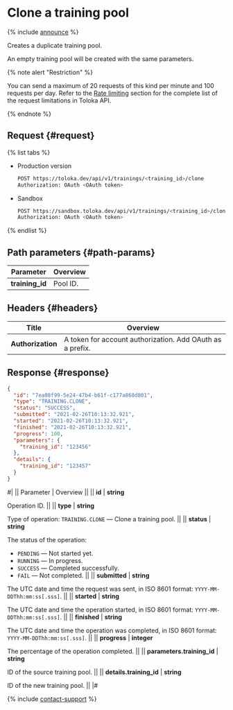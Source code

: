 # Clone a training pool

{% include [announce](../_includes/announce.md) %}

Creates a duplicate training pool.

An empty training pool will be created with the same parameters.

{% note alert "Restriction" %}

You can send a maximum of 20 requests of this kind per minute and 100 requests per day. Refer to the [Rate limiting](rate-limiting.md) section for the complete list of the request limitations in Toloka API.

{% endnote %}

## Request {#request}

{% list tabs %}

- Production version

    ```bash
    POST https://toloka.dev/api/v1/trainings/<training_id>/clone
    Authorization: OAuth <OAuth token>
    ```

- Sandbox

    ```bash
    POST https://sandbox.toloka.dev/api/v1/trainings/<training_id>/clone
    Authorization: OAuth <OAuth token>
    ```

{% endlist %}

## Path parameters {#path-params}

Parameter | Overview
----- | -----
**training_id** | Pool ID.

## Headers {#headers}

Title | Overview
----- | -----
**Authorization** | A token for account authorization. Add OAuth as a prefix.

## Response {#response}

```json
{
  "id": "7ea08f99-5e24-47b4-b61f-c177a868d801",
  "type": "TRAINING.CLONE",
  "status": "SUCCESS",
  "submitted": "2021-02-26T10:13:32.921",
  "started": "2021-02-26T10:13:32.921",
  "finished": "2021-02-26T10:13:32.921",
  "progress": 100,
  "parameters": {
    "training_id": "123456"
  },
  "details": {
    "training_id": "123457"
  }
}
```

#|
|| Parameter | Overview ||
|| **id** | **string**

Operation ID. ||
|| **type** | **string**

Type of operation: `TRAINING.CLONE` — Clone a training pool. ||
|| **status** | **string**

The status of the operation:

- `PENDING` — Not started yet.
- `RUNNING` — In progress.
- `SUCCESS` — Completed successfully.
- `FAIL` — Not completed. ||
|| **submitted** | **string**

The UTC date and time the request was sent, in ISO 8601 format: `YYYY-MM-DDThh:mm:ss[.sss]`. ||
|| **started** | **string**

The UTC date and time the operation started, in ISO 8601 format: `YYYY-MM-DDThh:mm:ss[.sss]`. ||
|| **finished** | **string**

The UTC date and time the operation was completed, in ISO 8601 format: `YYYY-MM-DDThh:mm:ss[.sss]`. ||
|| **progress** | **integer**

The percentage of the operation completed. ||
|| **parameters.training_id** | **string**

ID of the source training pool. ||
|| **details.training_id** | **string**

ID of the new training pool. ||
|#

{% include [contact-support](../../guide/_includes/contact-support.md) %}